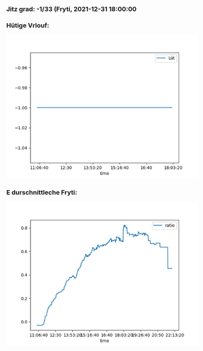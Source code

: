 ### Jitz grad: -1/33 (Fryti, 2021-12-31 18:00:00

### Hütige Vrlouf:
![Graph](Today.png)

### E durschnittleche Fryti:
![Graph](Fryti.png)